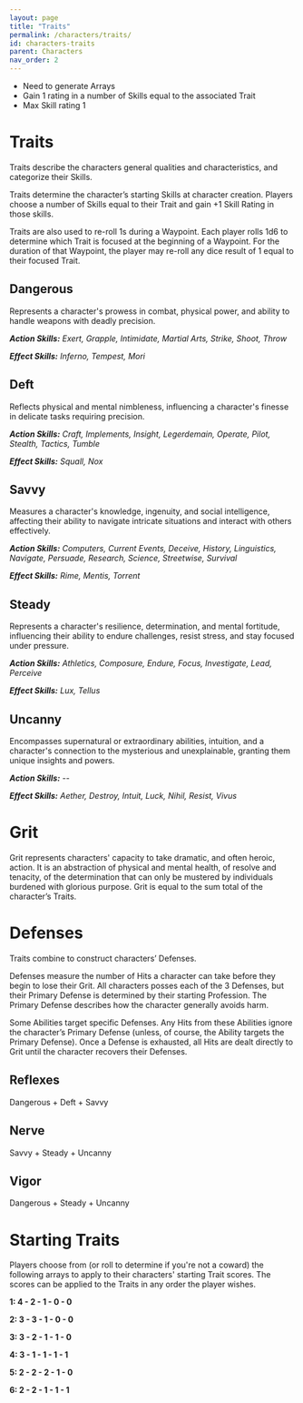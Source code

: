 ```yaml
---
layout: page
title: "Traits"
permalink: /characters/traits/
id: characters-traits
parent: Characters
nav_order: 2
---
```


- Need to generate Arrays
- Gain 1 rating in a number of Skills equal to the associated Trait
- Max Skill rating 1 

# Traits

Traits describe the characters general qualities and characteristics, and categorize their Skills.

Traits determine the character’s starting Skills at character creation.  Players choose a number of Skills equal to their Trait and gain +1 Skill Rating in those skills.

Traits are also used to re-roll 1s during a Waypoint.  Each player rolls 1d6 to determine which Trait is focused at the beginning of a Waypoint.  For the duration of that Waypoint, the player may re-roll any dice result of 1 equal to their focused Trait.

## Dangerous

Represents a character's prowess in combat, physical power, and ability to handle weapons with deadly precision.

<em><strong>Action Skills:</strong> Exert, Grapple, Intimidate, Martial Arts, Strike, Shoot, Throw

<strong>Effect Skills:</strong> Inferno, Tempest, Mori</em>

## Deft

Reflects physical and mental nimbleness, influencing a character's finesse in delicate tasks requiring precision.

<em><strong>Action Skills:</strong> Craft, Implements, Insight, Legerdemain, Operate, Pilot, Stealth, Tactics, Tumble

<strong>Effect Skills:</strong> Squall, Nox</em>

## Savvy

Measures a character's knowledge, ingenuity, and social intelligence, affecting their ability to navigate intricate situations and interact with others effectively.

<em><strong>Action Skills:</strong> Computers, Current Events, Deceive, History, Linguistics, Navigate, Persuade, Research, Science, Streetwise, Survival

<strong>Effect Skills:</strong> Rime, Mentis, Torrent</em>

## Steady

Represents a character's resilience, determination, and mental fortitude, influencing their ability to endure challenges, resist stress, and stay focused under pressure.

<em><strong>Action Skills:</strong> Athletics, Composure, Endure, Focus, Investigate, Lead, Perceive

<strong>Effect Skills:</strong> Lux, Tellus</em>

## Uncanny

Encompasses supernatural or extraordinary abilities, intuition, and a character's connection to the mysterious and unexplainable, granting them unique insights and powers.

<em><strong>Action Skills:</strong> --

<strong>Effect Skills:</strong> Aether, Destroy, Intuit, Luck, Nihil, Resist, Vivus</em>

# Grit

Grit represents characters' capacity to take dramatic, and often heroic, action.  It is an abstraction of physical and mental health, of resolve and tenacity, of the determination that can only be mustered by individuals burdened with glorious purpose.  Grit is equal to the sum total of the character’s Traits.

# Defenses

Traits combine to construct characters’ Defenses.  

Defenses measure the number of Hits a character can take before they begin to lose their Grit.  All characters posses each of the 3 Defenses, but their Primary Defense is determined by their starting Profession.  The Primary Defense describes how the character generally avoids harm.

Some Abilities target specific Defenses.  Any Hits from these Abilities ignore the character’s Primary Defense (unless, of course, the Ability targets the Primary Defense).  Once a Defense is exhausted, all Hits are dealt directly to Grit until the character recovers their Defenses.

## Reflexes

Dangerous + Deft + Savvy

## Nerve

Savvy + Steady + Uncanny

## Vigor

Dangerous + Steady + Uncanny



# Starting Traits

Players choose from (or roll to determine if you're not a coward) the following arrays to apply to their characters' starting Trait scores. The scores can be applied to the Traits in any order the player wishes.

**1: 4 - 2 - 1 - 0 - 0**

**2: 3 - 3 - 1 - 0 - 0**

**3: 3 - 2 - 1 - 1 - 0**

**4: 3 - 1 - 1 - 1 - 1**

**5: 2 - 2 - 2 - 1 - 0**

**6: 2 - 2 - 1 - 1 - 1**